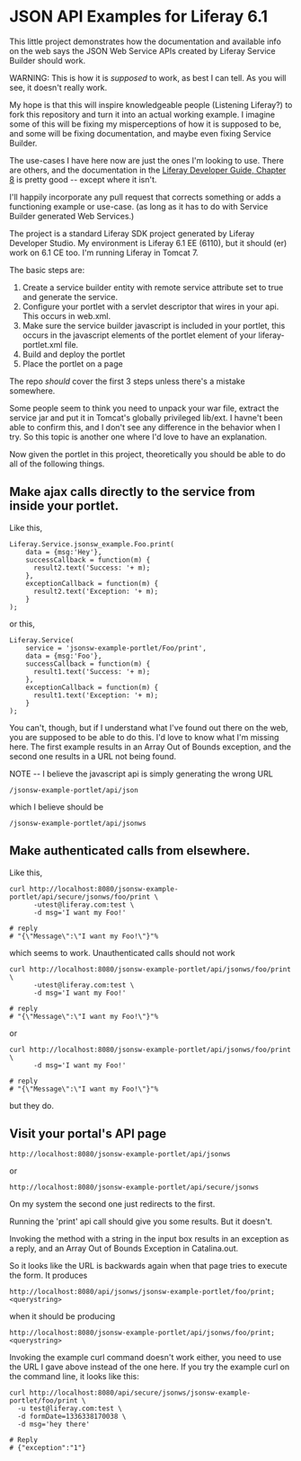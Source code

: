 # JSON API Examples for Liferay 6.1

This little project demonstrates how the documentation and available info on the web says the JSON Web Service APIs created by Liferay Service Builder should work.

WARNING: This is how it is *supposed* to work, as best I can tell.  As you will see, it doesn't really work.

My hope is that this will inspire knowledgeable people (Listening Liferay?) to fork this repository and turn it into an actual working example.  I imagine some of this will be fixing my misperceptions of how it is supposed to be, and some will be fixing documentation, and maybe even fixing Service Builder.

The use-cases I have here now are just the ones I'm looking to use.  There are others, and the documentation in the [Liferay Developer Guide, Chapter 8](https://github.com/liferay/liferay-docs/blob/master/devGuide/en/chapters/08-apis.markdown) is pretty good -- except where it isn't.

I'll happily incorporate any pull request that corrects something or adds a functioning example or use-case. (as long as it has to do with Service Builder generated Web Services.)

The project is a standard Liferay SDK project generated by Liferay Developer Studio.  My environment is Liferay 6.1 EE (6110), but it should (er) work on 6.1 CE too.  I'm running Liferay in Tomcat 7.

The basic steps are:

1. Create a service builder entity with remote service attribute set to true and generate the service.
2. Configure your portlet with a servlet descriptor that wires in your api.  This occurs in web.xml.
3. Make sure the service builder javascript is included in your portlet, this occurs in the javascript elements of the portlet element of your liferay-portlet.xml file.
4. Build and deploy the portlet
5. Place the portlet on a page

The repo _should_ cover the first 3 steps unless there's a mistake somewhere.

Some people seem to think you need to unpack your war file, extract the service jar and put it in Tomcat's globally privileged lib/ext.  I havne't been able to confirm this, and I don't see any difference in the behavior when I try.  So this topic is another one where I'd love to have an explanation.

Now given the portlet in this project, theoretically you should be able to do all of the following things.

## Make ajax calls directly to the service from inside your portlet.

Like this,

    Liferay.Service.jsonsw_example.Foo.print(
        data = {msg:'Hey'},
        successCallback = function(m) {
          result2.text('Success: '+ m);
        },
        exceptionCallback = function(m) {
          result2.text('Exception: '+ m);
        }
    );

or this,

    Liferay.Service(
        service = 'jsonsw-example-portlet/Foo/print',
        data = {msg:'Foo'},
        successCallback = function(m) {
          result1.text('Success: '+ m);
        },
        exceptionCallback = function(m) {
          result1.text('Exception: '+ m);
        }
    );


You can't, though, but if I understand what I've found out there on the web, you are supposed to be able to do this.  I'd love to know what I'm missing here.  The first example results in an Array Out of Bounds exception, and the second one results in a URL not being found.

NOTE -- I believe the javascript api is simply generating the wrong URL

    /jsonsw-example-portlet/api/json
    
which I believe should be

    /jsonsw-example-portlet/api/jsonws
    
## Make authenticated calls from elsewhere.

Like this,

    curl http://localhost:8080/jsonsw-example-portlet/api/secure/jsonws/foo/print \
          -utest@liferay.com:test \
          -d msg='I want my Foo!'

    # reply
    # "{\"Message\":\"I want my Foo!\"}"%

    
which seems to work.  Unauthenticated calls should not work

    curl http://localhost:8080/jsonsw-example-portlet/api/jsonws/foo/print \
          -utest@liferay.com:test \
          -d msg='I want my Foo!'

    # reply
    # "{\"Message\":\"I want my Foo!\"}"%


or
  
    curl http://localhost:8080/jsonsw-example-portlet/api/jsonws/foo/print \
          -d msg='I want my Foo!'

    # reply
    # "{\"Message\":\"I want my Foo!\"}"%

but they do.


## Visit your portal's API page

    http://localhost:8080/jsonsw-example-portlet/api/jsonws
    
or

    http://localhost:8080/jsonsw-example-portlet/api/secure/jsonws
    
On my system the second one just redirects to the first.

Running the 'print' api call should give you some results.  But it doesn't.

Invoking the method with a string in the input box results in an exception as a reply, and an Array Out of Bounds Exception in Catalina.out.


So it looks like the URL is backwards again when that page tries to execute the form.   It produces

    http://localhost:8080/api/jsonws/jsonsw-example-portlet/foo/print;<querystring>
    
when it should be producing

    http://localhost:8080/jsonsw-example-portlet/api/jsonws/foo/print;<querystring>



Invoking the example curl command doesn't work either, you need to use the URL I gave above instead of the one here.  If you try the example curl on the command line, it looks like this:

    curl http://localhost:8080/api/secure/jsonws/jsonsw-example-portlet/foo/print \
      -u test@liferay.com:test \
      -d formDate=1336338170038 \
      -d msg='hey there'

    # Reply
    # {"exception":"1"}
    
    